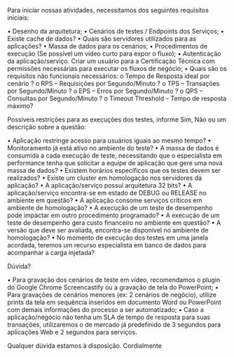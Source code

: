 

Para iniciar nossas atividades, necessitamos dos seguintes requisitos iniciais:

•	Desenho da arquitetura;
•	Cenários de testes / Endpoints dos Serviços;
•	Existe cache de dados?
•	Quais são servidores utilizados para as aplicações?
•	Massa de dados para os cenários;
•	Procedimentos de execução (Se possível um vídeo curto para expor o fluxo);
•	Autenticação da aplicação/serviço. Criar um usuário para a Certificação Técnica com permissões necessárias para executar os fluxos de negócio;
•	Quais são os requisitos não funcionais necessários:
o	Tempo de Resposta ideal por cenário ?
o	RPS – Requisições por Segundo/Minuto ?
o	TPS – Transações por Segundo/Minuto ?
o	EPS – Erros por Segundo/Minuto ?
o	QPS – Consultas por Segundo/Minuto ?
o	Timeout Threshold – Tempo de resposta máximo?

Possíveis restrições para as execuções dos testes, informe Sim, Não ou um descrição sobre a questão:

•	Aplicação restringe acesso para usuários iguais ao mesmo tempo?
•	Monitoramento já está ativo no ambiente do teste?
•	A massa de dados é consumida a cada execução de teste, necessitando que o especialista em performance tenha que solicitar a equipe de aplicação que gere uma nova massa de dados?
•	Existem horários específicos que os testes devem ser realizados?
•	Existe um cluster em homologação nos servidores da aplicação?
•	A aplicação/serviço possui arquitetura 32 bits?
•	A aplicação/serviço encontra-se em estado de DEBUG ou RELEASE no ambiente em questão?
•	A aplicação consome serviços críticos em ambiente de homologação?
•	A execução de um teste de desempenho pode impactar em outro procedimento programado?
•	A execução de um teste de desempenho gera custo financeiro no ambiente em questão?
•	A versão que deve ser avaliada, encontra-se disponível no ambiente de homologação?
•	No momento de execução dos testes em uma janela acordada, teremos um recurso especialista em banco de dados para acompanhar a carga injetada?

Dúvida?

•	Para gravação dos cenários de teste em vídeo, recomendamos o plugin do Google Chrome Screencastify ou a gravação de tela do PowerPoint;
•	Para gravações de cenários menores (ex: 2 cenários de negócio), utilize prints da tela em sequência inseridos em documento Word ou PowerPoint com demais informações do processo a ser automatizado;
•	Caso a aplicação/negócio não tenha um SLA de tempo de resposta para suas transações, utilizaremos o de mercado já predefinido de 3 segundos para aplicações Web e 2 segundos para serviços.

Qualquer dúvida estamos à disposição.
Cordialmente
